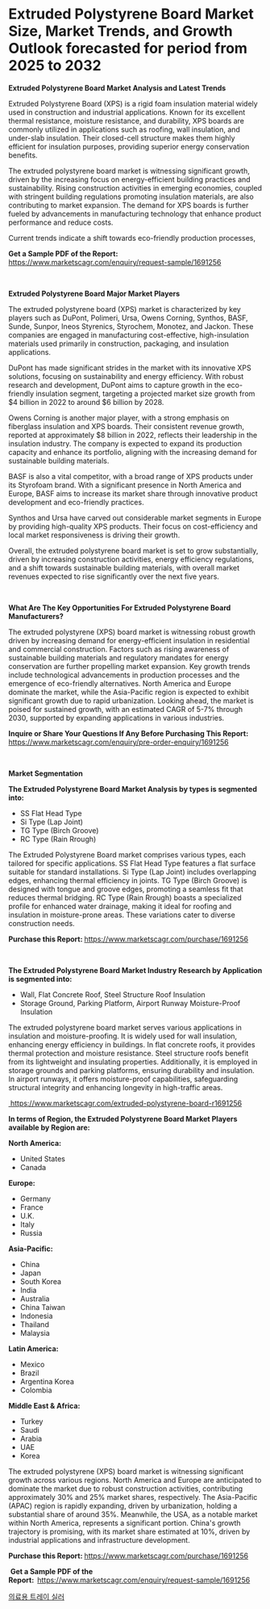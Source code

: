 <p><h1>Extruded Polystyrene Board Market Size, Market Trends, and Growth Outlook forecasted for period from 2025 to 2032</h1></p><p><strong>Extruded Polystyrene Board Market Analysis and Latest Trends</strong></p>
<p><p>Extruded Polystyrene Board (XPS) is a rigid foam insulation material widely used in construction and industrial applications. Known for its excellent thermal resistance, moisture resistance, and durability, XPS boards are commonly utilized in applications such as roofing, wall insulation, and under-slab insulation. Their closed-cell structure makes them highly efficient for insulation purposes, providing superior energy conservation benefits.</p><p>The extruded polystyrene board market is witnessing significant growth, driven by the increasing focus on energy-efficient building practices and sustainability. Rising construction activities in emerging economies, coupled with stringent building regulations promoting insulation materials, are also contributing to market expansion. The demand for XPS boards is further fueled by advancements in manufacturing technology that enhance product performance and reduce costs.</p><p>Current trends indicate a shift towards eco-friendly production processes,</p></p>
<p><strong>Get a Sample PDF of the Report:&nbsp;</strong> <a href="https://www.marketscagr.com/enquiry/request-sample/1691256?utm_campaign=1126&utm_medium=2&utm_source=Github&utm_content=ia&utm_term=07012025&utm_id=extruded-polystyrene-board">https://www.marketscagr.com/enquiry/request-sample/1691256</a></p>
<p>&nbsp;</p>
<p><strong>Extruded Polystyrene Board Major Market Players</strong></p>
<p><p>The extruded polystyrene board (XPS) market is characterized by key players such as DuPont, Polimeri, Ursa, Owens Corning, Synthos, BASF, Sunde, Sunpor, Ineos Styrenics, Styrochem, Monotez, and Jackon. These companies are engaged in manufacturing cost-effective, high-insulation materials used primarily in construction, packaging, and insulation applications.</p><p>DuPont has made significant strides in the market with its innovative XPS solutions, focusing on sustainability and energy efficiency. With robust research and development, DuPont aims to capture growth in the eco-friendly insulation segment, targeting a projected market size growth from $4 billion in 2022 to around $6 billion by 2028.</p><p>Owens Corning is another major player, with a strong emphasis on fiberglass insulation and XPS boards. Their consistent revenue growth, reported at approximately $8 billion in 2022, reflects their leadership in the insulation industry. The company is expected to expand its production capacity and enhance its portfolio, aligning with the increasing demand for sustainable building materials.</p><p>BASF is also a vital competitor, with a broad range of XPS products under its Styrofoam brand. With a significant presence in North America and Europe, BASF aims to increase its market share through innovative product development and eco-friendly practices.</p><p>Synthos and Ursa have carved out considerable market segments in Europe by providing high-quality XPS products. Their focus on cost-efficiency and local market responsiveness is driving their growth.</p><p>Overall, the extruded polystyrene board market is set to grow substantially, driven by increasing construction activities, energy efficiency regulations, and a shift towards sustainable building materials, with overall market revenues expected to rise significantly over the next five years.</p></p>
<p>&nbsp;</p>
<p><strong>What Are The Key Opportunities For Extruded Polystyrene Board Manufacturers?</strong></p>
<p><p>The extruded polystyrene (XPS) board market is witnessing robust growth driven by increasing demand for energy-efficient insulation in residential and commercial construction. Factors such as rising awareness of sustainable building materials and regulatory mandates for energy conservation are further propelling market expansion. Key growth trends include technological advancements in production processes and the emergence of eco-friendly alternatives. North America and Europe dominate the market, while the Asia-Pacific region is expected to exhibit significant growth due to rapid urbanization. Looking ahead, the market is poised for sustained growth, with an estimated CAGR of 5-7% through 2030, supported by expanding applications in various industries.</p></p>
<p><strong>Inquire or Share Your Questions If Any Before Purchasing This Report:</strong> <a href="https://www.marketscagr.com/enquiry/pre-order-enquiry/1691256?utm_campaign=1126&utm_medium=2&utm_source=Github&utm_content=ia&utm_term=07012025&utm_id=extruded-polystyrene-board">https://www.marketscagr.com/enquiry/pre-order-enquiry/1691256</a></p>
<p>&nbsp;</p>
<p><strong>Market Segmentation</strong></p>
<p><strong>The Extruded Polystyrene Board Market Analysis by types is segmented into:</strong></p>
<p><ul><li>SS Flat Head Type</li><li>Si Type (Lap Joint)</li><li>TG Type (Birch Groove)</li><li>RC Type (Rain Rrough)</li></ul></p>
<p><p>The Extruded Polystyrene Board market comprises various types, each tailored for specific applications. SS Flat Head Type features a flat surface suitable for standard installations. Si Type (Lap Joint) includes overlapping edges, enhancing thermal efficiency in joints. TG Type (Birch Groove) is designed with tongue and groove edges, promoting a seamless fit that reduces thermal bridging. RC Type (Rain Rrough) boasts a specialized profile for enhanced water drainage, making it ideal for roofing and insulation in moisture-prone areas. These variations cater to diverse construction needs.</p></p>
<p><strong>Purchase this Report:&nbsp;</strong><a href="https://www.marketscagr.com/purchase/1691256?utm_campaign=1126&utm_medium=2&utm_source=Github&utm_content=ia&utm_term=07012025&utm_id=extruded-polystyrene-board">https://www.marketscagr.com/purchase/1691256</a></p>
<p>&nbsp;</p>
<p><strong>The Extruded Polystyrene Board Market Industry Research by Application is segmented into:</strong></p>
<p><ul><li>Wall, Flat Concrete Roof, Steel Structure Roof Insulation</li><li>Storage Ground, Parking Platform, Airport Runway Moisture-Proof Insulation</li></ul></p>
<p><p>The extruded polystyrene board market serves various applications in insulation and moisture-proofing. It is widely used for wall insulation, enhancing energy efficiency in buildings. In flat concrete roofs, it provides thermal protection and moisture resistance. Steel structure roofs benefit from its lightweight and insulating properties. Additionally, it is employed in storage grounds and parking platforms, ensuring durability and insulation. In airport runways, it offers moisture-proof capabilities, safeguarding structural integrity and enhancing longevity in high-traffic areas.</p></p>
<p><a href="https://www.marketscagr.com/extruded-polystyrene-board-r1691256?utm_campaign=1126&utm_medium=2&utm_source=Github&utm_content=ia&utm_term=07012025&utm_id=extruded-polystyrene-board">&nbsp;https://www.marketscagr.com/extruded-polystyrene-board-r1691256</a></p>
<p><strong>In terms of Region, the Extruded Polystyrene Board Market Players available by Region are:</strong></p>
<p>
    <p> <strong> North America: </strong>
        <ul>
            <li>United States</li>
            <li>Canada</li>
        </ul>
        </p> 
    <p> <strong> Europe: </strong>
        <ul>
            <li>Germany</li>
            <li>France</li>
            <li>U.K.</li>
            <li>Italy</li>
            <li>Russia</li>
        </ul>
        </p> 
    <p> <strong> Asia-Pacific: </strong>
        <ul>
            <li>China</li>
            <li>Japan</li>
            <li>South Korea</li>
            <li>India</li>
            <li>Australia</li>
            <li>China Taiwan</li>
            <li>Indonesia</li>
            <li>Thailand</li>
            <li>Malaysia</li>
        </ul>
        </p> 
    <p> <strong> Latin America: </strong>
        <ul>
            <li>Mexico</li>
            <li>Brazil</li>
            <li>Argentina Korea</li>
            <li>Colombia</li>
        </ul>
        </p> 
    <p> <strong> Middle East & Africa: </strong>
        <ul>
            <li>Turkey</li>
            <li>Saudi</li>
            <li>Arabia</li>
            <li>UAE</li>
            <li>Korea</li>
        </ul>
    </p>
    </p>
<p><p>The extruded polystyrene (XPS) board market is witnessing significant growth across various regions. North America and Europe are anticipated to dominate the market due to robust construction activities, contributing approximately 30% and 25% market shares, respectively. The Asia-Pacific (APAC) region is rapidly expanding, driven by urbanization, holding a substantial share of around 35%. Meanwhile, the USA, as a notable market within North America, represents a significant portion. China's growth trajectory is promising, with its market share estimated at 10%, driven by industrial applications and infrastructure development.</p></p>
<p><strong>Purchase this Report: </strong><a href="https://www.marketscagr.com/purchase/1691256?utm_campaign=1126&utm_medium=2&utm_source=Github&utm_content=ia&utm_term=07012025&utm_id=extruded-polystyrene-board">https://www.marketscagr.com/purchase/1691256</a></p>
<p>&nbsp;<strong>Get a Sample PDF of the Report:&nbsp;&nbsp;</strong><a href="https://www.marketscagr.com/enquiry/request-sample/1691256?utm_campaign=1126&utm_medium=2&utm_source=Github&utm_content=ia&utm_term=07012025&utm_id=extruded-polystyrene-board">https://www.marketscagr.com/enquiry/request-sample/1691256</a></p>
<p><strong></strong></p>
<p><p><a href="https://github.com/sougarounis/Market-Research-Report-List-6/blob/main/911372829744.md?utm_campaign=1126&utm_medium=2&utm_source=Github&utm_content=ia&utm_term=07012025&utm_id=extruded-polystyrene-board">의료용 트레이 실러</a></p></p>